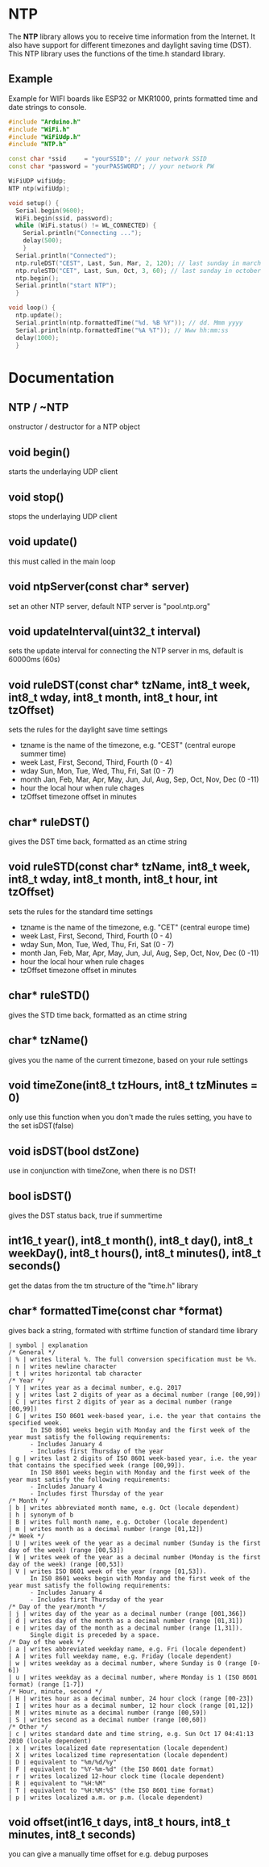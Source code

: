 # NTP
The **NTP** library allows you to receive time information from the Internet. It also have support for
different timezones and daylight saving time (DST).
This NTP library uses the functions of the time.h standard library.

## Example
Example for WIFI boards like ESP32 or MKR1000, prints formatted time and date strings to console.

```cpp
#include "Arduino.h"
#include "WiFi.h"
#include "WiFiUdp.h"
#include "NTP.h"

const char *ssid     = "yourSSID"; // your network SSID
const char *password = "yourPASSWORD"; // your network PW

WiFiUDP wifiUdp;
NTP ntp(wifiUdp);

void setup() {
  Serial.begin(9600);
  WiFi.begin(ssid, password);
  while (WiFi.status() != WL_CONNECTED) {
    Serial.println("Connecting ...");
    delay(500);
    }
  Serial.println("Connected");  
  ntp.ruleDST("CEST", Last, Sun, Mar, 2, 120); // last sunday in march 2:00, timetone +120min (+1 GMT + 1h summertime offset)
  ntp.ruleSTD("CET", Last, Sun, Oct, 3, 60); // last sunday in october 3:00, timezone +60min (+1 GMT)
  ntp.begin();
  Serial.println("start NTP");
  }

void loop() {
  ntp.update();
  Serial.println(ntp.formattedTime("%d. %B %Y")); // dd. Mmm yyyy
  Serial.println(ntp.formattedTime("%A %T")); // Www hh:mm:ss
  delay(1000);
  }
```

# Documentation

## NTP / ~NTP
onstructor / destructor for a NTP object

## void begin()
starts the underlaying UDP client

## void stop()
stops the underlaying UDP client

## void update()
this must called in the main loop

## void ntpServer(const char* server)
set an other NTP server, default NTP server is "pool.ntp.org"

## void updateInterval(uint32\_t interval)
sets the update interval for connecting the NTP server in ms, default is 60000ms (60s)

## void ruleDST(const char* tzName, int8\_t week, int8\_t wday, int8\_t month, int8\_t hour, int tzOffset)
sets the rules for the daylight save time settings

- tzname is the name of the timezone, e.g. "CEST" (central europe summer time)
- week Last, First, Second, Third, Fourth (0 - 4)
- wday Sun, Mon, Tue, Wed, Thu, Fri, Sat (0 - 7)
- month Jan, Feb, Mar, Apr, May, Jun, Jul, Aug, Sep, Oct, Nov, Dec (0 -11)
- hour the local hour when rule chages
- tzOffset timezone offset in minutes

## char* ruleDST()
gives the DST time back, formatted as an ctime string

## void ruleSTD(const char* tzName, int8\_t week, int8\_t wday, int8\_t month, int8\_t hour, int tzOffset)
sets the rules for the standard time settings

- tzname is the name of the timezone, e.g. "CET" (central europe time)
- week Last, First, Second, Third, Fourth (0 - 4)
- wday Sun, Mon, Tue, Wed, Thu, Fri, Sat (0 - 7)
- month Jan, Feb, Mar, Apr, May, Jun, Jul, Aug, Sep, Oct, Nov, Dec (0 -11)
- hour the local hour when rule chages
- tzOffset timezone offset in minutes

## char* ruleSTD()
gives the STD time back, formatted as an ctime string

## char* tzName()
gives you the name of the current timezone, based on your rule settings

## void timeZone(int8\_t tzHours, int8\_t tzMinutes = 0)
only use this function when you don't made the rules setting,
you have to the set isDST(false)

## void isDST(bool dstZone)
use in conjunction with timeZone, when there is no DST!

## bool isDST()
gives the DST status back, true if summertime

## int16\_t year(), int8\_t month(), int8\_t day(), int8\_t weekDay(), int8\_t hours(), int8\_t minutes(), int8\_t seconds()
get the datas from the tm structure of the "time.h" library

## char* formattedTime(const char *format)
gives back a string, formated with strftime function of standard time library
```
| symbol | explanation
/* General */
| % | writes literal %. The full conversion specification must be %%.
| n | writes newline character
| t | writes horizontal tab character
/* Year */
| Y | writes year as a decimal number, e.g. 2017
| y | writes last 2 digits of year as a decimal number (range [00,99])
| C | writes first 2 digits of year as a decimal number (range [00,99])
| G | writes ISO 8601 week-based year, i.e. the year that contains the specified week. 
	  In IS0 8601 weeks begin with Monday and the first week of the year must satisfy the following requirements:
	  - Includes January 4 
	  - Includes first Thursday of the year
| g | writes last 2 digits of ISO 8601 week-based year, i.e. the year that contains the specified week (range [00,99]).
	  In IS0 8601 weeks begin with Monday and the first week of the year must satisfy the following requirements:
	  - Includes January 4
	  - Includes first Thursday of the year
/* Month */
| b | writes abbreviated month name, e.g. Oct (locale dependent)
| h | synonym of b
| B | writes full month name, e.g. October (locale dependent)
| m | writes month as a decimal number (range [01,12])
/* Week */
| U | writes week of the year as a decimal number (Sunday is the first day of the week) (range [00,53])
| W | writes week of the year as a decimal number (Monday is the first day of the week) (range [00,53])
| V | writes ISO 8601 week of the year (range [01,53]).
	  In IS0 8601 weeks begin with Monday and the first week of the year must satisfy the following requirements:
	  - Includes January 4
	  - Includes first Thursday of the year
/* Day of the year/month */
| j | writes day of the year as a decimal number (range [001,366])
| d | writes day of the month as a decimal number (range [01,31])
| e | writes day of the month as a decimal number (range [1,31]).
	  Single digit is preceded by a space.
/* Day of the week */
| a | writes abbreviated weekday name, e.g. Fri (locale dependent)
| A | writes full weekday name, e.g. Friday (locale dependent)
| w | writes weekday as a decimal number, where Sunday is 0 (range [0-6])
| u | writes weekday as a decimal number, where Monday is 1 (ISO 8601 format) (range [1-7])
/* Hour, minute, second */
| H | writes hour as a decimal number, 24 hour clock (range [00-23])
| I | writes hour as a decimal number, 12 hour clock (range [01,12])
| M | writes minute as a decimal number (range [00,59])
| S | writes second as a decimal number (range [00,60])
/* Other */
| c | writes standard date and time string, e.g. Sun Oct 17 04:41:13 2010 (locale dependent)	
| x | writes localized date representation (locale dependent)
| X | writes localized time representation (locale dependent)
| D | equivalent to "%m/%d/%y"
| F | equivalent to "%Y-%m-%d" (the ISO 8601 date format)
| r | writes localized 12-hour clock time (locale dependent)
| R | equivalent to "%H:%M"
| T | equivalent to "%H:%M:%S" (the ISO 8601 time format)
| p | writes localized a.m. or p.m. (locale dependent)
```

## void offset(int16\_t days, int8\_t hours, int8\_t minutes, int8\_t seconds)
you can give a manually time offset for e.g. debug purposes




